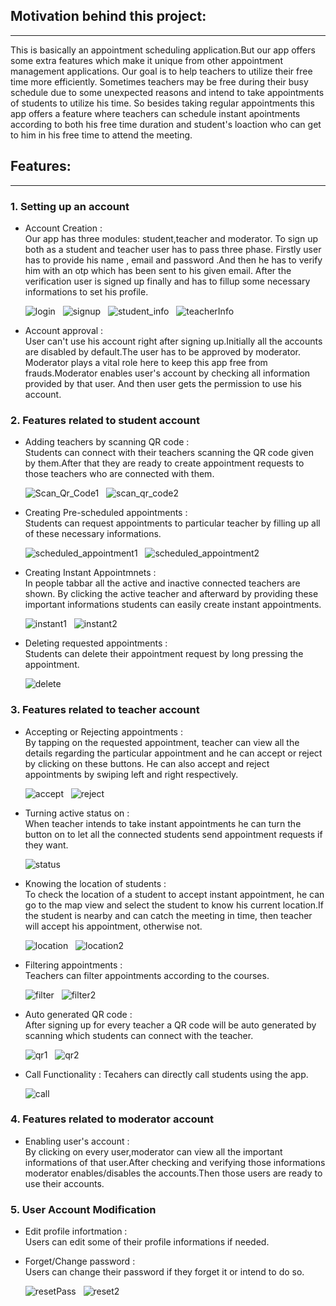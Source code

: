 ## Motivation behind this project:
--------------------------------
This is basically an appointment scheduling application.But our app offers some extra features which make it unique from 
other appointment management applications.
Our goal is to help teachers to utilize their free time more efficiently.
Sometimes teachers may be free during their busy schedule due to some unexpected reasons and intend to take 
appointments of students to utilize his time.
So besides taking regular appointments this app offers a feature where teachers can schedule instant apointments according to both his 
free time duration and student's loaction who can get to him in his free time to attend the meeting.  

## Features:
-----------
### 1. Setting up an account
   * Account Creation :  
      Our app has three modules: student,teacher and moderator. To sign up both as a student and teacher user has to pass three phase.
      Firstly user has to provide his name , email and password .And then he has to verify him with an otp which has
      been sent to his given email. After the verification user is signed up finally and has to fillup some necessary informations 
      to set his profile.
      
      ![login](https://github.com/cse-250-2018/G05-Appointment-Scheduler/blob/main/project%20pics/login.png) &nbsp;  ![signup](https://github.com/cse-250-2018/G05-Appointment-Scheduler/blob/main/project%20pics/signup.png) &nbsp; ![student_info](https://github.com/cse-250-2018/G05-Appointment-Scheduler/blob/main/project%20pics/studentInfo.png) &nbsp; ![teacherInfo](https://github.com/cse-250-2018/G05-Appointment-Scheduler/blob/main/project%20pics/teacherinfo.png)
   * Account approval :    
      User can't use his account right after signing up.Initially all the accounts are disabled by default.The user has to be approved by 
      moderator. Moderator plays a vital role here
      to keep this app free from frauds.Moderator enables user's account by checking all information provided by that user. 
      And then user gets the permission to use his account. 
### 2. Features related to student account
   * Adding teachers by scanning QR code :  
      Students can connect with their teachers scanning the QR code given by them.After that they are ready to create appointment
      requests to those teachers who are connected with them.  
        
      ![Scan_Qr_Code1](https://github.com/cse-250-2018/G05-Appointment-Scheduler/blob/main/project%20pics/scanCode1.jpg) &nbsp; ![scan_qr_code2](https://github.com/cse-250-2018/G05-Appointment-Scheduler/blob/main/project%20pics/scanCode2.png)      
   * Creating Pre-scheduled appointments :  
      Students can request appointments to particular teacher by filling up all of these necessary informations.
      
      ![scheduled_appointment1](https://github.com/cse-250-2018/G05-Appointment-Scheduler/blob/main/project%20pics/scheduleapp1.jpg) &nbsp; ![scheduled_appointment2](https://github.com/cse-250-2018/G05-Appointment-Scheduler/blob/main/project%20pics/scheduleapp2.png)   
   * Creating Instant Appointmnets :  
      In people tabbar all the active and inactive connected teachers are shown. By clicking the active teacher and afterward
      by providing these important informations  students can easily create instant appointments.
      
      ![instant1](https://github.com/cse-250-2018/G05-Appointment-Scheduler/blob/main/project%20pics/instant1.png) &nbsp; ![instant2](https://github.com/cse-250-2018/G05-Appointment-Scheduler/blob/main/project%20pics/instant2.png)  
   * Deleting requested appointments :  
      Students can delete their appointment request by long pressing the appointment.
      
      ![delete](https://github.com/cse-250-2018/G05-Appointment-Scheduler/blob/main/project%20pics/deleteStuapp.png)  
### 3. Features related to teacher account
   * Accepting or Rejecting appointments :  
      By tapping on the requested appointment, teacher can view all the details regarding the particular appointment and he can accept 
      or reject by clicking on these buttons. He can also accept and reject appointments by swiping left and right respectively.  
      
      ![accept](https://github.com/cse-250-2018/G05-Appointment-Scheduler/blob/main/project%20pics/acceptStuApp.jpg) &nbsp; ![reject](https://github.com/cse-250-2018/G05-Appointment-Scheduler/blob/main/project%20pics/rejectStu.jpg)  
   * Turning active status on :  
      When teacher intends to take instant appointments he can turn the button on to let all the connected students send appointment
      requests if they want.  
      
      ![status](https://github.com/cse-250-2018/G05-Appointment-Scheduler/blob/main/project%20pics/activeStatus.jpg)
   * Knowing the location of students :  
      To check the location of a student to accept instant appointment, he can go to the map view and select the student to 
      know his current location.If the student is nearby and can catch the meeting in time, then teacher will accept his appointment, otherwise not.  
      
      ![location](https://github.com/cse-250-2018/G05-Appointment-Scheduler/blob/main/project%20pics/map1.jpg) &nbsp; ![location2](https://github.com/cse-250-2018/G05-Appointment-Scheduler/blob/main/project%20pics/mappp.png)
   * Filtering appointments :    
      Teachers can filter appointments according to the courses.  
      
      ![filter](https://github.com/cse-250-2018/G05-Appointment-Scheduler/blob/main/project%20pics/filter.jpg) &nbsp; ![filter2](https://github.com/cse-250-2018/G05-Appointment-Scheduler/blob/main/project%20pics/filter2.png)   
   * Auto generated QR code :  
      After signing up for every teacher a QR code will be auto generated by scanning which students can connect with the teacher.
      
      ![qr1](https://github.com/cse-250-2018/G05-Appointment-Scheduler/blob/main/project%20pics/qr1.jpg) &nbsp; ![qr2](https://github.com/cse-250-2018/G05-Appointment-Scheduler/blob/main/project%20pics/qr2.png) 
   * Call Functionality :
      Tecahers can directly call students using the app.
      
      ![call](https://github.com/cse-250-2018/G05-Appointment-Scheduler/blob/main/project%20pics/call.png)  
### 4. Features related to moderator account
   * Enabling user's account :  
      By clicking on every user,moderator can view all the important informations of that user.After checking and verifying those
      informations moderator enables/disables the accounts.Then those users are ready to use their accounts.
### 5. User Account Modification
   * Edit profile infortmation :  
      Users can edit some of their profile informations if needed.
   * Forget/Change password :  
      Users can  change their password if they forget it or intend to do so.  
      
      ![resetPass](https://github.com/cse-250-2018/G05-Appointment-Scheduler/blob/main/project%20pics/passReset2.png) &nbsp; ![reset2](https://github.com/cse-250-2018/G05-Appointment-Scheduler/blob/main/project%20pics/passReset3.png)  

       
